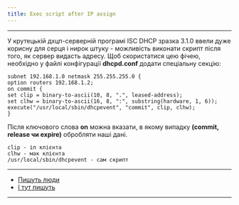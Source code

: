 ```yaml
---
title: Exec script after IP assign
---
```


-----

У крутецькій дхцп-серверній програмі ISC DHCP зразка 3.1.0 ввели дуже корисну для серця і нирок штуку - можливість виконати скрипт після того, як сервер видасть адресу.
Щоб скористатися цею фічею, необхідно у файлі конфігурації **dhcpd.conf** додати спеціальну секцію:

```
subnet 192.168.1.0 netmask 255.255.255.0 {
option routers 192.168.1.2;
on commit {
set clip = binary-to-ascii(10, 8, ".", leased-address);
set clhw = binary-to-ascii(16, 8, ":", substring(hardware, 1, 6));
execute("/usr/local/sbin/dhcpevent", "commit", clip, clhw);
}
```

Після ключового слова **on** можна вказати, в якому випадку **(commit, release чи expire)** обробляти наші дані.

```
clip - іп клієнта
clhw - мак клієнта
/usr/local/sbin/dhcpevent - сам скрипт
```

-----

* <a href="http://jpmens.net/2011/07/06/execute-a-script-when-isc-dhcp-hands-out-a-new-lease/" target="_blank">Пишуть люди</a>
* <a href="https://kb.isc.org/article/AA-01039/0/Formatting-MAC-addresses-in-dhcpd-or-why-does-binary-to-ascii-strip-leading-zeroes.html" target="_blank">І тут пишуть</a>

-----